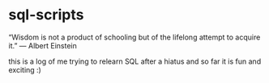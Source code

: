 # sql-scripts

 “Wisdom is not a product of schooling but of the lifelong attempt to acquire it.” — Albert Einstein

 this is a log of me trying to relearn SQL after a hiatus and so far it is fun and exciting :)

